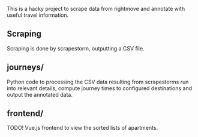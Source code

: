 This is a hacky project to scrape data from rightmove and annotate with useful travel information.

## Scraping

Scraping is done by scrapestorm, outputting a CSV file.

## journeys/

Python code to processing the CSV data resulting from scrapestorms run into relevant details, compute journey times to configured destinations and output the annotated data.

## frontend/

TODO!
Vue.js frontend to view the sorted lists of apartments.
